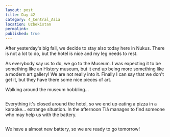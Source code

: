 ```yaml
---
layout: post
title: Day 42
category: 4_Central_Asia
location: Uzbekistan
permalink: 
published: true
---
```


After yesterday's big fail, we decide to stay also today here in Nukus. There is not a lot to do, but the hotel is nice and my leg needs to rest.

As everybody say us to do, we go to the Museum. I was expecting it to be something like an History museum, but it end up being more something like a modern art gallery! We are not really into it. Finally I can say that we don't get it, but they have there some nice pieces of art.

Walking around the museum hobbling...

<p><a
href="https://lh3.googleusercontent.com/Yz8Uez7TSJsUjOg79DYH0K18a6hqZzEy_fwdCbKmZ0i8pol5G-adxO5YDklHING7WsTEg-VvYfL3K_ZMZeJq-zPc96BdtyjtEEfvdpi46BagHw2-NFhN4-_JC8pLVyc4JlBJVLyLvdk2ZwV0OWL2QVaKa979o3N-yLe7lOQR0cowj2qdKJfUm10_qpIH3upYEixaG7SV8_Z0OaRJ1_wFkzDc3MIX5tVvYZ448RThd74EGzrfCZGJQkurj5sLPLQ0bZ1flFz9Gw4T8yg4Wzam83JBuX9CbYb6CdXgiZyOmwctHjXWR_UsPQf5DsFyq1HBl0bg5tYochhsTrJCtstAtP5f3ylxUwKnRwgz7jy2AFGAAzVqE--SpH28v1drcqMS4c-y4AceLpMWZ2M0ZwrH2lbFSu9OQa4gZjLfGSVh598z_2zZIrV8hXbqtzGyl6BQdhcDJgiE3NVQOQAfbhwb_RLxvlKuiAEiSjaRZLKcDvWzMTTytX0r8dqLh7rTN0rfdzuuZU5AkSOdv70Rh6kJpA5eeu5lIQnZBSUyZO28HLX66x4ed58hzKpBCzpDF53cWSwQsC1NW8Gm2hHNw3QYxl2uTAT9ukNYpLYZixrRJ7u1_rkIAd2L0AYLwnmpuo-U1ZLmxx8Z3rCIzVlTtKcnKLQ7LsJ9pvrG3A=w592-h789-no"><img 
src="https://lh3.googleusercontent.com/Yz8Uez7TSJsUjOg79DYH0K18a6hqZzEy_fwdCbKmZ0i8pol5G-adxO5YDklHING7WsTEg-VvYfL3K_ZMZeJq-zPc96BdtyjtEEfvdpi46BagHw2-NFhN4-_JC8pLVyc4JlBJVLyLvdk2ZwV0OWL2QVaKa979o3N-yLe7lOQR0cowj2qdKJfUm10_qpIH3upYEixaG7SV8_Z0OaRJ1_wFkzDc3MIX5tVvYZ448RThd74EGzrfCZGJQkurj5sLPLQ0bZ1flFz9Gw4T8yg4Wzam83JBuX9CbYb6CdXgiZyOmwctHjXWR_UsPQf5DsFyq1HBl0bg5tYochhsTrJCtstAtP5f3ylxUwKnRwgz7jy2AFGAAzVqE--SpH28v1drcqMS4c-y4AceLpMWZ2M0ZwrH2lbFSu9OQa4gZjLfGSVh598z_2zZIrV8hXbqtzGyl6BQdhcDJgiE3NVQOQAfbhwb_RLxvlKuiAEiSjaRZLKcDvWzMTTytX0r8dqLh7rTN0rfdzuuZU5AkSOdv70Rh6kJpA5eeu5lIQnZBSUyZO28HLX66x4ed58hzKpBCzpDF53cWSwQsC1NW8Gm2hHNw3QYxl2uTAT9ukNYpLYZixrRJ7u1_rkIAd2L0AYLwnmpuo-U1ZLmxx8Z3rCIzVlTtKcnKLQ7LsJ9pvrG3A=w592-h789-no" alt=""></a></p>


Everything it's closed around the hotel, so we end up eating a pizza in a karaoke... extrange situation. In the afternoon Tià manages to find someone who may help us with the battery.

<p><a
href="https://lh3.googleusercontent.com/gDlAusfGhIwsKQeqnVKkZG4j8zWJJrUAXv9JAOk0igPVngOsZVzzpm-QYoMHS6rDAVjn7AiQ6B-3-uFdHJEw9Xq_Lo8qWfe-0bzycvagu3PyvHikdd-KqOp_FHSBYp5skMt2AVjT118nB-gnba9xQWZUegH_Iqzdr52psN_gK-Yq2x_5C6nEPZEHJxAfrNU-BzMTGduUgdCf9Sli3UXS7r6UDk5MZYdYqMCAlrm00bLX8TeykDPC-4PVUsxSAp75TUPjUvyRzHLpqfpP2B8kL_bDAs4gZoSCT-N5vOlgCVfwkSqQNGu7LVAHJkMchpD2oB676evnjUgcyB6JyQx5V-AZLrRcnVpF_dai88K3ohmcihYViRqAperejzaBFIbDjk5gZs-_QmnIR479dcMKp6Gqd3M38SsWen3lIeFA-6aG598ane-H3aWiVODI3QmPoN5XOtQkVpPS6rucWSXQCcIfK29NwxZaawRSebZ2sBX7gdTEVrDkfuqL233r9G823JEa4iiKzoL23SNz4SR3q0Yrgul8r8Y-Xp1Mdzfag78CWYeRCwAeVCdz-LPKqryq2YrlVxn6xJ-QpwwxP_OTqFr7Oe9BgT1E9N_n3Nqpw-lS9fA7fPHUKJ4vrKilPR20uZfCWAp222wD2EKBArbrm6m3RLcnI3a-dQ=w1052-h789-no"><img 
src="https://lh3.googleusercontent.com/gDlAusfGhIwsKQeqnVKkZG4j8zWJJrUAXv9JAOk0igPVngOsZVzzpm-QYoMHS6rDAVjn7AiQ6B-3-uFdHJEw9Xq_Lo8qWfe-0bzycvagu3PyvHikdd-KqOp_FHSBYp5skMt2AVjT118nB-gnba9xQWZUegH_Iqzdr52psN_gK-Yq2x_5C6nEPZEHJxAfrNU-BzMTGduUgdCf9Sli3UXS7r6UDk5MZYdYqMCAlrm00bLX8TeykDPC-4PVUsxSAp75TUPjUvyRzHLpqfpP2B8kL_bDAs4gZoSCT-N5vOlgCVfwkSqQNGu7LVAHJkMchpD2oB676evnjUgcyB6JyQx5V-AZLrRcnVpF_dai88K3ohmcihYViRqAperejzaBFIbDjk5gZs-_QmnIR479dcMKp6Gqd3M38SsWen3lIeFA-6aG598ane-H3aWiVODI3QmPoN5XOtQkVpPS6rucWSXQCcIfK29NwxZaawRSebZ2sBX7gdTEVrDkfuqL233r9G823JEa4iiKzoL23SNz4SR3q0Yrgul8r8Y-Xp1Mdzfag78CWYeRCwAeVCdz-LPKqryq2YrlVxn6xJ-QpwwxP_OTqFr7Oe9BgT1E9N_n3Nqpw-lS9fA7fPHUKJ4vrKilPR20uZfCWAp222wD2EKBArbrm6m3RLcnI3a-dQ=w1052-h789-no" alt=""></a></p>


We have a almost new battery, so we are ready to go tomorrow!